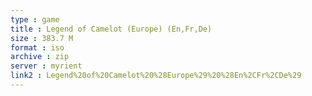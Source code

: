 ```yaml
---
type : game
title : Legend of Camelot (Europe) (En,Fr,De)
size : 383.7 M
format : iso
archive : zip
server : myrient
link2 : Legend%20of%20Camelot%20%28Europe%29%20%28En%2CFr%2CDe%29
---
```

